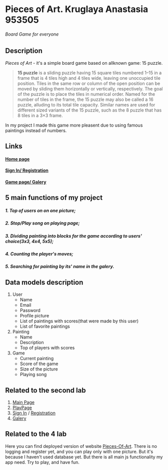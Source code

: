 # Pieces of Art. Kruglaya Anastasia 953505
###### Board Game for everyone
## 
## Description

_Pieces_ _of_ _Art_ - it's a simple board game based on allknown game: 15 puzzle. 
> __15 puzzle__ is a sliding puzzle having 15 square tiles numbered 1–15 in a frame that is 4 tiles high and 4 tiles wide, leaving one unoccupied tile position. Tiles in the same row or column of the open position can be moved by sliding them horizontally or vertically, respectively. The goal of the puzzle is to place the tiles in numerical order. Named for the number of tiles in the frame, the 15 puzzle may also be called a 16 puzzle, alluding to its total tile capacity. Similar names are used for different sized variants of the 15 puzzle, such as the 8 puzzle that has 8 tiles in a 3×3 frame.

In my project I made this game more pleasent due to using famous paintings instead of numbers. 

## Links

#### [Home page](https://www.figma.com/file/5jAStgcm2EDigt49frYZyH/Piece-Of-Art?node-id=0%3A1)
#### [Sign In/ Registration](https://www.figma.com/file/5jAStgcm2EDigt49frYZyH/Piece-Of-Art?node-id=23%3A39)
#### [Game page/ Galery](https://www.figma.com/file/5jAStgcm2EDigt49frYZyH/Piece-Of-Art?node-id=38%3A98)

## 5 main functions of my project
##### 1. Top of users on on one picture;
##### 2. Stop/Play song on playing page;
##### 3. Dividing painting into blocks for the game according to users' choice(3x3, 4x4, 5x5);
##### 4. Counting the player's moves;
##### 5. Searching for painting by its' name in the galery.


## Data models description

1. User
    - Name
    - Email
    - Password
    - Profile picture
    - List of paintings with scores(that were made by this user)
    - List of favorite paintings
2. Painting
    - Name
    - Description
    - Top of players with scores
3. Game
    - Current painting
    - Score of the game
    - Size of the picture
    - Playing song

## Related to the second lab

1. [Main Page](https://nastiona-slastiona.github.io/itaddp-pieces-of-art/src/index.html)
2. [PlayPage](https://nastiona-slastiona.github.io/itaddp-pieces-of-art/src/pages/playPage.html)
3. [Sign In](https://nastiona-slastiona.github.io/itaddp-pieces-of-art/src/pages/signIn.html) / [Registration](https://nastiona-slastiona.github.io/itaddp-pieces-of-art/src/pages/registration.html) 
4. [Galery](https://nastiona-slastiona.github.io/itaddp-pieces-of-art/src/pages/galery.html)

## Related to the 4 lab

Here you can find deployed version of website [Pieces-Of-Art](https://pieces-of-art.web.app). 
There is no logging and register yet, and you can play only with one picture. But it's because I haven't used database yet. 
But there is all main js functionality my app need. Try to play, and have fun.